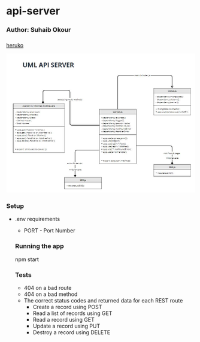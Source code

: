 # api-server


### Author: Suhaib Okour

###
[heruko](https://suhaib-basic-api-server.herokuapp.com/)  

 

![UML-API](Capture.jpg)
### Setup
* .env requirements
   * PORT - Port Number

   ### Running the app
   npm start

   ### Tests
   * 404 on a bad route
   * 404 on a bad method
   * The correct status codes and returned data for each REST route
      * Create a record using POST
      * Read a list of records using GET
      * Read a record using GET
      * Update a record using PUT
      * Destroy a record using DELETE
    